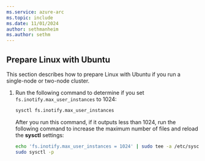 ```yaml
---
ms.service: azure-arc
ms.topic: include
ms.date: 11/01/2024
author: sethmanheim
ms.author: sethm
---
```


## Prepare Linux with Ubuntu

This section describes how to prepare Linux with Ubuntu if you run a single-node or two-node cluster.

1. Run the following command to determine if you set `fs.inotify.max_user_instances` to 1024:

   ```bash
   sysctl fs.inotify.max_user_instances
   ```

   After you run this command, if it outputs less than 1024, run the following command to increase the maximum number of files and reload the **sysctl** settings:

   ```bash
   echo 'fs.inotify.max_user_instances = 1024' | sudo tee -a /etc/sysctl.conf
   sudo sysctl -p
   ```
